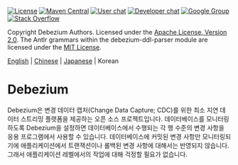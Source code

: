 [![License](http://img.shields.io/:license-apache%202.0-brightgreen.svg)](http://www.apache.org/licenses/LICENSE-2.0.html)
[![Maven Central](https://maven-badges.herokuapp.com/maven-central/io.debezium/debezium-parent/badge.svg)](http://search.maven.org/#search%7Cga%7C1%7Cg%3A%22io.debezium%22)
[![User chat](https://img.shields.io/badge/chat-users-brightgreen.svg)](https://debezium.zulipchat.com/#narrow/stream/302529-users)
[![Developer chat](https://img.shields.io/badge/chat-devs-brightgreen.svg)](https://debezium.zulipchat.com/#narrow/stream/302533-dev)
[![Google Group](https://img.shields.io/:mailing%20list-debezium-brightgreen.svg)](https://groups.google.com/forum/#!forum/debezium)
[![Stack Overflow](http://img.shields.io/:stack%20overflow-debezium-brightgreen.svg)](http://stackoverflow.com/questions/tagged/debezium)

Copyright Debezium Authors.
Licensed under the [Apache License, Version 2.0](http://www.apache.org/licenses/LICENSE-2.0).
The Antlr grammars within the debezium-ddl-parser module are licensed under the [MIT License](https://opensource.org/licenses/MIT).

[English](README.md) | [Chinese](README_ZH.md) | [Japanese](README_JA.md) | Korean

# Debezium
Debezium은 변경 데이터 캡처(Change Data Capture; CDC)를 위한 최소 지연 데이터 스트리밍 플랫폼을 제공하는 오픈 소스 프로젝트입니다.
데이터베이스를 모니터링하도록 Debezium을 설정하면 데이터베이스에서 수행되는 각 행 수준의 변경 사항을 응용 프로그램에서 사용할 수 있습니다.
데이터베이스에 커밋된 변경 사항만 모니터링되기에 애플리케이션에서 트랜잭션이나 롤백된 변경 사항에 대해서는 반영되지 않습니다. 그래서 애플리케이션 레벨에서의 작업에 대해 걱정할 필요가 없습니다.
